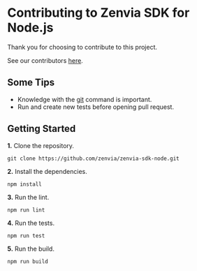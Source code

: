 # Contributing to Zenvia SDK for Node.js

Thank you for choosing to contribute to this project.

See our contributors [here](https://github.com/zenvia/zenvia-sdk-node/graphs/contributors).



## Some Tips

* Knowledge with the [git](https://git-scm.com/) command is important.
* Run and create new tests before opening pull request.



## Getting Started

**1.** Clone the repository.

```shell
git clone https://github.com/zenvia/zenvia-sdk-node.git
```

**2.** Install the dependencies.

```shell
npm install
```

**3.** Run the lint.

```shell
npm run lint
```

**4.** Run the tests.

```shell
npm run test
```

**5.** Run the build.

```shell
npm run build
```
